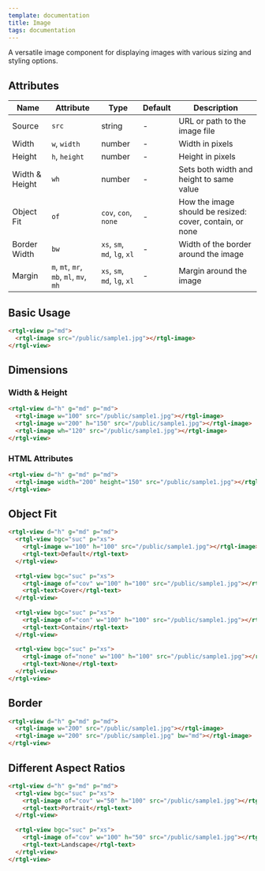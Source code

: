 ```yaml
---
template: documentation
title: Image
tags: documentation
---
```


A versatile image component for displaying images with various sizing and styling options.

## Attributes

| Name | Attribute | Type | Default | Description |
|------|-----------|------|---------|-------------|
| Source | `src` | string | - | URL or path to the image file |
| Width | `w`, `width` | number | - | Width in pixels |
| Height | `h`, `height` | number | - | Height in pixels |
| Width & Height | `wh` | number | - | Sets both width and height to same value |
| Object Fit | `of` | `cov`, `con`, `none` | - | How the image should be resized: cover, contain, or none |
| Border Width | `bw` | `xs`, `sm`, `md`, `lg`, `xl` | - | Width of the border around the image |
| Margin | `m`, `mt`, `mr`, `mb`, `ml`, `mv`, `mh` | `xs`, `sm`, `md`, `lg`, `xl` | - | Margin around the image |

## Basic Usage

```html codePreview
<rtgl-view p="md">
  <rtgl-image src="/public/sample1.jpg"></rtgl-image>
</rtgl-view>
```

## Dimensions

### Width & Height

```html codePreview
<rtgl-view d="h" g="md" p="md">
  <rtgl-image w="100" src="/public/sample1.jpg"></rtgl-image>
  <rtgl-image w="200" h="150" src="/public/sample1.jpg"></rtgl-image>
  <rtgl-image wh="120" src="/public/sample1.jpg"></rtgl-image>
</rtgl-view>
```

### HTML Attributes

```html codePreview
<rtgl-view d="h" g="md" p="md">
  <rtgl-image width="200" height="150" src="/public/sample1.jpg"></rtgl-image>
</rtgl-view>
```

## Object Fit

```html codePreview
<rtgl-view d="h" g="md" p="md">
  <rtgl-view bgc="suc" p="xs">
    <rtgl-image w="100" h="100" src="/public/sample1.jpg"></rtgl-image>
    <rtgl-text>Default</rtgl-text>
  </rtgl-view>
  
  <rtgl-view bgc="suc" p="xs">
    <rtgl-image of="cov" w="100" h="100" src="/public/sample1.jpg"></rtgl-image>
    <rtgl-text>Cover</rtgl-text>
  </rtgl-view>
  
  <rtgl-view bgc="suc" p="xs">
    <rtgl-image of="con" w="100" h="100" src="/public/sample1.jpg"></rtgl-image>
    <rtgl-text>Contain</rtgl-text>
  </rtgl-view>
  
  <rtgl-view bgc="suc" p="xs">
    <rtgl-image of="none" w="100" h="100" src="/public/sample1.jpg"></rtgl-image>
    <rtgl-text>None</rtgl-text>
  </rtgl-view>
</rtgl-view>
```

## Border

```html codePreview
<rtgl-view d="h" g="md" p="md">
  <rtgl-image w="200" src="/public/sample1.jpg"></rtgl-image>
  <rtgl-image w="200" src="/public/sample1.jpg" bw="md"></rtgl-image>
</rtgl-view>
```

## Different Aspect Ratios

```html codePreview
<rtgl-view d="h" g="md" p="md">
  <rtgl-view bgc="suc" p="xs">
    <rtgl-image of="cov" w="50" h="100" src="/public/sample1.jpg"></rtgl-image>
    <rtgl-text>Portrait</rtgl-text>
  </rtgl-view>
  
  <rtgl-view bgc="suc" p="xs">
    <rtgl-image of="cov" w="100" h="50" src="/public/sample1.jpg"></rtgl-image>
    <rtgl-text>Landscape</rtgl-text>
  </rtgl-view>
</rtgl-view>
```
